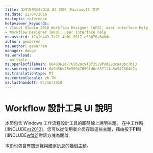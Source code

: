 ```yaml
---
title: 工作流程設計工具 UI 說明 |Microsoft 文件
ms.date: 11/04/2016
ms.topic: reference
helpviewer_keywords:
- Visual Studio 2010 Workflow Designer [WFD], user interface help
- Workflow Designer [WFD], user interface help
ms.assetid: f7afc443-7c7f-4b0f-9517-c58070a640de
author: gewarren
ms.author: gewarren
manager: douge
ms.workload:
- multiple
ms.openlocfilehash: 8049362e7765b2ac9f8f3529f8d283ca43bc7b13
ms.sourcegitcommit: 6a9d5bd75e50947659fd6c837111a6a547884e2a
ms.translationtype: MT
ms.contentlocale: zh-TW
ms.lasthandoff: 04/16/2018
---
```

# <a name="workflow-designer-ui-help"></a>Workflow 設計工具 UI 說明
本節包含 Windows 工作流程設計工具的即時線上說明主題。 在中工作時[!INCLUDE[vs2010](../misc/includes/vs2010_md.md)]，您可以從使用者介面存取這些主題，藉由按下**F1**時[!INCLUDE[wfd2](../workflow-designer/includes/wfd2_md.md)]對話方塊為開啟。

 本節也包含有關巡覽與錯誤訊息的幾個主題。